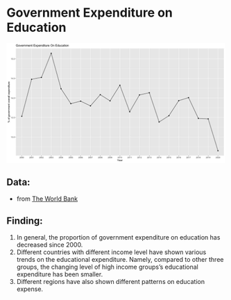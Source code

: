 # Government Expenditure on Education

![Overall trend](https://github.com/CuteChuanChuan/Visualization-and-Data-Science/blob/main/Government%20Expenditure%20on%20Education%20since%202000/03.%20Output/Overall%20Trend.png)


## Data:
- from [The World Bank](https://data.worldbank.org/indicator/SE.XPD.TOTL.GB.ZS?end=2021&most_recent_year_desc=false&start=1980&type=points&view=chart&year=2006)

## Finding:
1. In general, the proportion of government expenditure on education has decreased since 2000.
2. Different countries with different income level have shown various trends on the educational expenditure. Namely, compared to other three groups, the changing level of high income groups’s educational expenditure has been smaller.
3. Different regions have also shown different patterns on education expense.